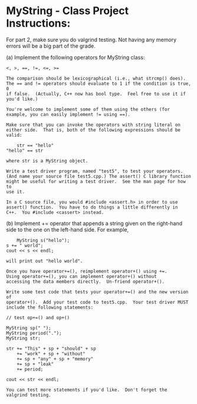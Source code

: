 # MyString - Class Project Instructions:

For part 2, make sure you do valgrind testing.  Not having any memory
errors will be a big part of the grade.


(a) Implement the following operators for MyString class:

	<, >, ==, !=, <=, >=

    The comparison should be lexicographical (i.e., what strcmp() does).
    The == and != operators should evaluate to 1 if the condition is true, 0
    if false.  (Actually, C++ now has bool type.  Feel free to use it if
    you'd like.)

    You're welcome to implement some of them using the others (for
    example, you can easily implement != using ==).

    Make sure that you can invoke the operators with string literal on
    either side.  That is, both of the following expressions should be
    valid:

    	str == "hello"
	"hello" == str

    where str is a MyString object.

    Write a test driver program, named "test5", to test your operators.
    (And name your source file test5.cpp.) The assert() C library function
    might be useful for writing a test driver.  See the man page for how to
    use it.  

    In a C source file, you would #include <assert.h> in order to use
    assert() function.  You have to do things a little differently in
    C++.  You #include <cassert> instead.


(b) Implement += operator that appends a string given on the
    right-hand side to the one on the left-hand side.  For example,

    	MyString s("hello");
	s += " world";
	cout << s << endl;

    will print out "hello world".  

    Once you have operator+=(), reimplement operator+() using +=.
    Using operator+=(), you can implement operator+() without
    accessing the data members directly.  Un-friend operator+().

    Write some test code that tests your operator+=() and the new version of
    operator+().  Add your test code to test5.cpp.  Your test driver MUST
    include the following statements:

	// test op+=() and op+()

	MyString sp(" ");
	MyString period(".");
	MyString str;

	str += "This" + sp + "should" + sp 
	    += "work" + sp + "without" 
	    += sp + "any" + sp + "memory" 
	    += sp + "leak" 
	    += period;

	cout << str << endl;

    You can test more statements if you'd like.  Don't forget the
    valgrind testing.
